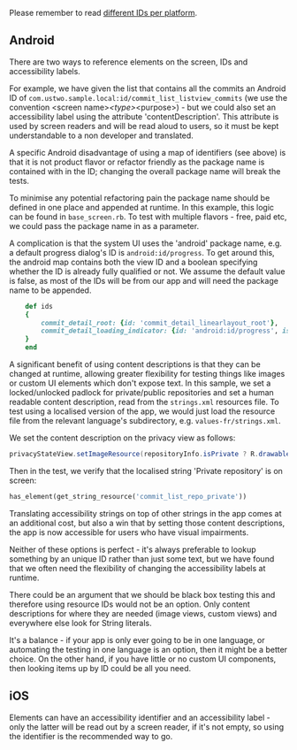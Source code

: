 Please remember to read [different IDs per platform](testing_codebase_comments.md#different-element-ids-per-platform).

## Android

There are two ways to reference elements on the screen, IDs and accessibility labels.

For example, we have given the list that contains all the commits an Android ID of ```com.ustwo.sample.local:id/commit_list_listview_commits``` (we use the convention \<screen name\>_\<type\>_\<purpose\>) - but we could also set an accessibility label using the attribute 'contentDescription'. This attribute is used by screen readers and will be read aloud to users, so it must be kept understandable to a non developer and translated. 

A specific Android disadvantage of using a map of identifiers (see above) is that it is not product flavor or refactor friendly as the package name is contained with in the ID; changing the overall package name will break the tests.

To minimise any potential refactoring pain the package name should be defined in one place and appended at runtime. In this example, this logic can be found in ```base_screen.rb```. To test with multiple flavors - free, paid etc, we could pass the package name in as a parameter.

A complication is that the system UI uses the 'android' package name, e.g. a default progress dialog's ID is ```android:id/progress```. To get around this, the android map contains both the view ID and a boolean specifying whether the ID is already fully qualified or not. We assume the default value is false, as most of the IDs will be from our app and will need the package name to be appended.

```ruby
	def ids
	{
		commit_detail_root: {id: 'commit_detail_linearlayout_root'},
		commit_detail_loading_indicator: {id: 'android:id/progress', is_fully_qualified: true}
	}
	end
```

A significant benefit of using content descriptions is that they can be changed at runtime, allowing greater flexibility for testing things like images or custom UI elements which don't expose text. In this sample, we set a locked/unlocked padlock for private/public repositories and set a human readable content description, read from the ```strings.xml``` resources file. To test using a localised version of the app, we would just load the resource file from the relevant language's subdirectory, e.g. ```values-fr/strings.xml```.

We set the content description on the privacy view as follows:

```java
privacyStateView.setImageResource(repositoryInfo.isPrivate ? R.drawable.ic_private : R.drawable.ic_public);
```

Then in the test, we verify that the localised string 'Private repository' is on screen:

```ruby
has_element(get_string_resource('commit_list_repo_private'))
```

Translating accessibility strings on top of other strings in the app comes at an additional cost, but also a win that by setting those content descriptions, the app is now accessible for users who have visual impairments. 

Neither of these options is perfect - it's always preferable to lookup something by an unique ID rather than just some text, but we have found that we often need the flexibility of changing the accessibility labels at runtime. 

There could be an argument that we should be black box testing this and therefore using resource IDs would not be an option. Only content descriptions for where they are needed (image views, custom views) and everywhere else look for String literals.

It's a balance - if your app is only ever going to be in one language, or automating the testing in one language is an option, then it might be a better choice. On the other hand, if you have little or no custom UI components, then looking items up by ID could be all you need.

## iOS

Elements can have an accessibility identifier and an accessibility label - only the latter will be read out by a screen reader, if it's not empty, so using the identifier is the recommended way to go.
